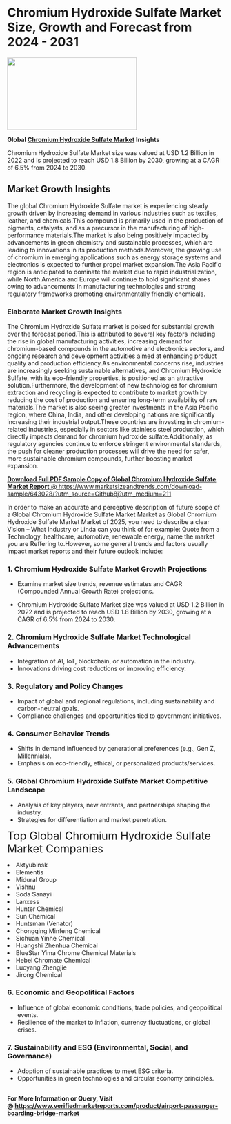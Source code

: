 <H1>Chromium Hydroxide Sulfate Market Size, Growth and Forecast from 2024 - 2031</H1><img class="aligncenter size-medium wp-image-584254" src="https://thirdeyenews.in/wp-content/uploads/2024/09/Global-Market-Research-300x168.jpeg" alt="" width="300" height="168" /><p><strong>Global&nbsp;<a href="https://www.marketsizeandtrends.com/download-sample/643028/?utm_source=Github8j?utm_medium=211">Chromium Hydroxide Sulfate Market</a> Insights</strong></p><p>Chromium Hydroxide Sulfate Market size was valued at USD 1.2 Billion in 2022 and is projected to reach USD 1.8 Billion by 2030, growing at a CAGR of 6.5% from 2024 to 2030.</p><p><h2>Market Growth Insights</h2> <p>The global Chromium Hydroxide Sulfate market is experiencing steady growth driven by increasing demand in various industries such as textiles, leather, and chemicals.This compound is primarily used in the production of pigments, catalysts, and as a precursor in the manufacturing of high-performance materials.The market is also being positively impacted by advancements in green chemistry and sustainable processes, which are leading to innovations in its production methods.Moreover, the growing use of chromium in emerging applications such as energy storage systems and electronics is expected to further propel market expansion.The Asia Pacific region is anticipated to dominate the market due to rapid industrialization, while North America and Europe will continue to hold significant shares owing to advancements in manufacturing technologies and strong regulatory frameworks promoting environmentally friendly chemicals.</p> <p><a href="#"></a></p> <h3>Elaborate Market Growth Insights</h3> <p>The Chromium Hydroxide Sulfate market is poised for substantial growth over the forecast period.This is attributed to several key factors including the rise in global manufacturing activities, increasing demand for chromium-based compounds in the automotive and electronics sectors, and ongoing research and development activities aimed at enhancing product quality and production efficiency.As environmental concerns rise, industries are increasingly seeking sustainable alternatives, and Chromium Hydroxide Sulfate, with its eco-friendly properties, is positioned as an attractive solution.Furthermore, the development of new technologies for chromium extraction and recycling is expected to contribute to market growth by reducing the cost of production and ensuring long-term availability of raw materials.The market is also seeing greater investments in the Asia Pacific region, where China, India, and other developing nations are significantly increasing their industrial output.These countries are investing in chromium-related industries, especially in sectors like stainless steel production, which directly impacts demand for chromium hydroxide sulfate.Additionally, as regulatory agencies continue to enforce stringent environmental standards, the push for cleaner production processes will drive the need for safer, more sustainable chromium compounds, further boosting market expansion.<p><a href="#"></p><p><span class=""><strong>Download Full PDF Sample Copy of Global Chromium Hydroxide Sulfate Market Report</strong> @ <a href="https://www.marketsizeandtrends.com/download-sample/643028/?utm_source=Github8j?utm_medium=211" target="_blank">https://www.marketsizeandtrends.com/download-sample/643028/?utm_source=Github8j?utm_medium=211</a></span></p><p>In order to make an accurate and perceptive description of future scope of a Global&nbsp;Chromium Hydroxide Sulfate Market Market as Global&nbsp;Chromium Hydroxide Sulfate Market Market of 2025, you need to describe a clear Vision &ndash; What Industry or Linda can you think of for example: Quote from a Technology, healthcare, automotive, renewable energy, name the market you are Reffering to.However, some general trends and factors usually impact market reports and their future outlook include:</p><h3>1.&nbsp;<strong>Chromium Hydroxide Sulfate Market Growth Projections</strong></h3><ul><li>Examine market size trends, revenue estimates and CAGR (Compounded Annual Growth Rate) projections.</li><li><p>Chromium Hydroxide Sulfate Market size was valued at USD 1.2 Billion in 2022 and is projected to reach USD 1.8 Billion by 2030, growing at a CAGR of 6.5% from 2024 to 2030.</p></li></ul><h3>2.&nbsp;<strong>Chromium Hydroxide Sulfate Market Technological Advancements</strong></h3><ul><li>Integration of AI, IoT, blockchain, or automation in the industry.</li><li>Innovations driving cost reductions or improving efficiency.</li></ul><h3>3.&nbsp;<strong>Regulatory and Policy Changes</strong></h3><ul><li>Impact of global and regional regulations, including sustainability and carbon-neutral goals.</li><li>Compliance challenges and opportunities tied to government initiatives.</li></ul><h3>4.&nbsp;<strong>Consumer Behavior Trends</strong></h3><ul><li>Shifts in demand influenced by generational preferences (e.g., Gen Z, Millennials).</li><li>Emphasis on eco-friendly, ethical, or personalized products/services.</li></ul><h3>5.&nbsp;<strong>Global Chromium Hydroxide Sulfate Market Competitive Landscape</strong></h3><ul><li>Analysis of key players, new entrants, and partnerships shaping the industry.</li><li>Strategies for differentiation and market penetration.</li></ul><p data-pm-slice="1 1 []"><span style="color: inherit; font-family: inherit; font-size: 25px;">Top Global Chromium Hydroxide Sulfate Market Companies</span></p><div class="" data-test-id=""><p><li>Aktyubinsk</li><li> Elementis</li><li> Midural Group</li><li> Vishnu</li><li> Soda Sanayii</li><li> Lanxess</li><li> Hunter Chemical</li><li> Sun Chemical</li><li> Huntsman (Venator)</li><li> Chongqing Minfeng Chemical</li><li> Sichuan Yinhe Chemical</li><li> Huangshi Zhenhua Chemical</li><li> BlueStar Yima Chrome Chemical Materials</li><li> Hebei Chromate Chemical</li><li> Luoyang Zhengjie</li><li> Jirong Chemical</li></p></div><h3>6.&nbsp;<strong>Economic and Geopolitical Factors</strong></h3><ul><li>Influence of global economic conditions, trade policies, and geopolitical events.</li><li>Resilience of the market to inflation, currency fluctuations, or global crises.</li></ul><h3>7.&nbsp;<strong>Sustainability and ESG (Environmental, Social, and Governance)</strong></h3><ul><li>Adoption of sustainable practices to meet ESG criteria.</li><li>Opportunities in green technologies and circular economy principles.</li></ul><h2><strong style="font-size: 14px;">For More Information or Query, Visit @&nbsp;</strong><a style="background-color: #ffffff; font-size: 14px;" href="https://www.marketsizeandtrends.com/report/chromium-hydroxide-sulfate-market/" target="_blank">https://www.verifiedmarketreports.com/product/airport-passenger-boarding-bridge-market</a></h2>
